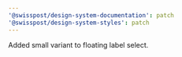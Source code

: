 ```yaml
---
'@swisspost/design-system-documentation': patch
'@swisspost/design-system-styles': patch
---
```


Added small variant to floating label select.
